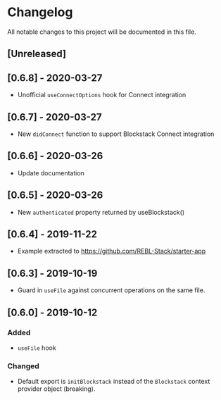 # Changelog

All notable changes to this project will be documented in this file.

## [Unreleased]

## [0.6.8] - 2020-03-27

- Unofficial `useConnectOptions` hook for Connect integration

## [0.6.7] - 2020-03-27

- New `didConnect` function to support Blockstack Connect integration

## [0.6.6] - 2020-03-26

- Update documentation

## [0.6.5] - 2020-03-26

- New `authenticated` property returned by useBlockstack()

## [0.6.4] - 2019-11-22

- Example extracted to https://github.com/REBL-Stack/starter-app

## [0.6.3] - 2019-10-19

- Guard in `useFile` against concurrent operations on the same file.

## [0.6.0] - 2019-10-12

### Added

- `useFile` hook

### Changed

- Default export is `initBlockstack` instead of the `Blockstack` context provider object (breaking).
